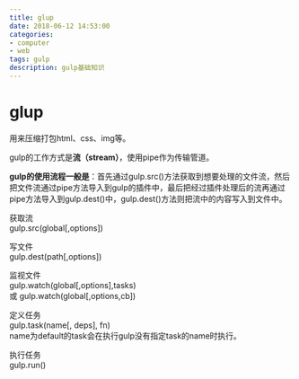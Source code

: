 ```yaml
---
title: glup
date: 2018-06-12 14:53:00
categories:
- computer
- web
tags: gulp
description: gulp基础知识
---
```


# glup

用来压缩打包html、css、img等。

gulp的工作方式是**流（stream）**，使用pipe作为传输管道。

**gulp的使用流程一般是**：首先通过gulp.src()方法获取到想要处理的文件流，然后把文件流通过pipe方法导入到gulp的插件中，最后把经过插件处理后的流再通过pipe方法导入到gulp.dest()中，gulp.dest()方法则把流中的内容写入到文件中。

获取流  
gulp.src(global[,options])

写文件  
gulp.dest(path[,options])

监视文件  
gulp.watch(global[,options],tasks)  
或 gulp.watch(global[,options,cb])

定义任务  
gulp.task(name[, deps], fn)  
name为default的task会在执行gulp没有指定task的name时执行。

执行任务  
gulp.run()
